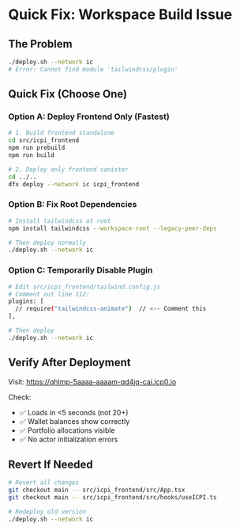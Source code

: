 # Quick Fix: Workspace Build Issue

## The Problem
```bash
./deploy.sh --network ic
# Error: Cannot find module 'tailwindcss/plugin'
```

## Quick Fix (Choose One)

### Option A: Deploy Frontend Only (Fastest)
```bash
# 1. Build frontend standalone
cd src/icpi_frontend
npm run prebuild
npm run build

# 2. Deploy only frontend canister
cd ../..
dfx deploy --network ic icpi_frontend
```

### Option B: Fix Root Dependencies
```bash
# Install tailwindcss at root
npm install tailwindcss --workspace-root --legacy-peer-deps

# Then deploy normally
./deploy.sh --network ic
```

### Option C: Temporarily Disable Plugin
```bash
# Edit src/icpi_frontend/tailwind.config.js
# Comment out line 112:
plugins: [
  // require("tailwindcss-animate")  // <-- Comment this
],

# Then deploy
./deploy.sh --network ic
```

## Verify After Deployment

Visit: https://qhlmp-5aaaa-aaaam-qd4jq-cai.icp0.io

Check:
- ✅ Loads in <5 seconds (not 20+)
- ✅ Wallet balances show correctly
- ✅ Portfolio allocations visible
- ✅ No actor initialization errors

## Revert If Needed

```bash
# Revert all changes
git checkout main -- src/icpi_frontend/src/App.tsx
git checkout main -- src/icpi_frontend/src/hooks/useICPI.ts

# Redeploy old version
./deploy.sh --network ic
```
